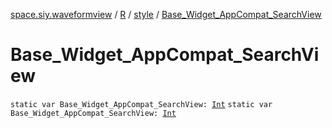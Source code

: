 [space.siy.waveformview](../../index.md) / [R](../index.md) / [style](index.md) / [Base_Widget_AppCompat_SearchView](./-base_-widget_-app-compat_-search-view.md)

# Base_Widget_AppCompat_SearchView

`static var Base_Widget_AppCompat_SearchView: `[`Int`](https://kotlinlang.org/api/latest/jvm/stdlib/kotlin/-int/index.html)
`static var Base_Widget_AppCompat_SearchView: `[`Int`](https://kotlinlang.org/api/latest/jvm/stdlib/kotlin/-int/index.html)